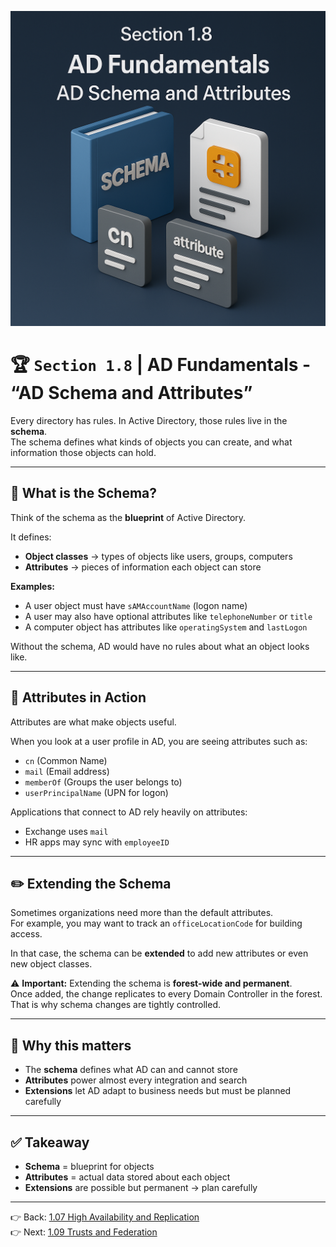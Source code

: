 ![Cover](../assets/AD_Section_1.8.png)

# 🏆 `Section 1.8` | AD Fundamentals - **“AD Schema and Attributes”**

Every directory has rules. In Active Directory, those rules live in the **schema**.  
The schema defines what kinds of objects you can create, and what information those objects can hold.

---

## 📖 What is the Schema?
Think of the schema as the **blueprint** of Active Directory.  

It defines:  
- **Object classes** → types of objects like users, groups, computers  
- **Attributes** → pieces of information each object can store  

**Examples:**  
- A user object must have `sAMAccountName` (logon name)  
- A user may also have optional attributes like `telephoneNumber` or `title`  
- A computer object has attributes like `operatingSystem` and `lastLogon`  

Without the schema, AD would have no rules about what an object looks like.

---

## 🧩 Attributes in Action
Attributes are what make objects useful.  

When you look at a user profile in AD, you are seeing attributes such as:  
- `cn` (Common Name)  
- `mail` (Email address)  
- `memberOf` (Groups the user belongs to)  
- `userPrincipalName` (UPN for logon)  

Applications that connect to AD rely heavily on attributes:  
- Exchange uses `mail`  
- HR apps may sync with `employeeID`

---

## ✏️ Extending the Schema
Sometimes organizations need more than the default attributes.  
For example, you may want to track an `officeLocationCode` for building access.  

In that case, the schema can be **extended** to add new attributes or even new object classes.  

⚠️ **Important:** Extending the schema is **forest-wide and permanent**.  
Once added, the change replicates to every Domain Controller in the forest.  
That is why schema changes are tightly controlled.

---

## 🔑 Why this matters
- The **schema** defines what AD can and cannot store  
- **Attributes** power almost every integration and search  
- **Extensions** let AD adapt to business needs but must be planned carefully  

---

## ✅ Takeaway
- **Schema** = blueprint for objects  
- **Attributes** = actual data stored about each object  
- **Extensions** are possible but permanent → plan carefully  

---

👉 Back: [1.07 High Availability and Replication](./1.07-replication.md)  
👉 Next: [1.09 Trusts and Federation](./1.09-trusts-federation.md)
